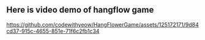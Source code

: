 ## Here is video demo of hangflow game

https://github.com/codewithyeow/HangFlowerGame/assets/125172171/9d84cd37-915c-4655-851e-71f6c2fb1c34

